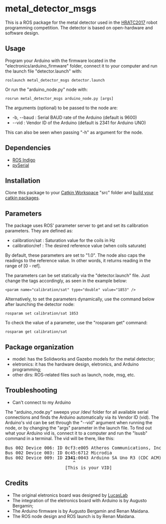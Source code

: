# metal_detector_msgs

This is a ROS package for the metal detector used in the [HRATC2017](http://inf.ufrgs.br/hratc2017/HRATC2017/Welcome.html) robot programming competition. The detector is based on open-hardware and software design.

## Usage

Program your Arduino with the firmware located in the "electronics/arduino_firmware" folder, connect it to your computer and run the launch file "detector.launch" with:

```
roslaunch metal_detector_msgs detector.launch
```

Or run the "arduino_node.py" node with:

```
rosrun metal_detector_msgs arduino_node.py [args]
```

The arguments (optional) to be passed to the node are:
* -b, --baud : Serial BAUD rate of the Arduino (default is 9600)
* --vid 	 : Vendor ID of the Arduino (default is 2341 for Arduino UNO)

This can also be seen when passing "-h" as argument for the node.

## Dependencies
* [ROS Indigo](http://wiki.ros.org/indigo)
* [pySerial](http://pyserial.readthedocs.io/en/latest/pyserial.html)

## Installation

Clone this package to your [Catkin Workspace](http://wiki.ros.org/catkin/Tutorials/create_a_workspace) "src" folder and [build your catkin packages](http://wiki.ros.org/catkin/Tutorials/using_a_workspace).

## Parameters

The package uses ROS' parameter server to get and set its calibration parameters. They are defined as:

* calibration/sat : Saturation value for the coils in Hz
* calibration/ref : The desired reference value (when coils saturate)

By default, these parameters are set to "1.0".
The node also caps the readings to the reference value. In other words, it returns reading in the range of [0 - ref].

The parameters can be set statically via the "detector.launch" file. Just change the <param> tags accordingly, as seen in the example below:

```
<param name="calibration/sat" type="double" value="1853" /> 
```

Alternatively, to set the parameters dynamically, use the command below after launching the detector node:

```
rosparam set calibration/sat 1853
```

To check the value of a parameter, use the "rosparam get" command:
```
rosparam get calibration/sat
```

## Package organization

- model: has the Solidworks and Gazebo models for the metal detector;
- eletronics: it has the hardware design, eletronics, and Arduino programming;
- other dirs: ROS-related files such as launch, node, msg, etc.

## Troubleshooting

* Can't connect to my Arduino

The "arduino_node.py" sweeps your /dev/ folder for all available serial connections and finds the Arduino automatically via its Vendor ID (vid). The Arduino's vid can be set through the "--vid" argument when running the node, or by changing the "args" parameter in the launch file. To find out what your Arduino vid is, connect it to a computer and run the "lsusb" command in a terminal. The vid will be there, like this:

<pre>
Bus 002 Device 006: ID 0cf3:e005 Atheros Communications, Inc. 
Bus 002 Device 003: ID 0c45:6712 Microdia 
Bus 002 Device 009: ID <b>2341</b>:0043 Arduino SA Uno R3 (CDC ACM)
                          ^
                       [This is your VID]   
</pre>

## Credits

- The original eletronics board was designed by [LucasLab](https://translate.google.com/translate?sl=auto&tl=en&js=y&prev=_t&hl=pt-BR&ie=UTF-8&u=http%3A%2F%2Fwww.lucaslab.grandhost.pl%2Flucaslab%2Fwykrywacz_PI.htm&edit-text=)
- The integration of the eletronics board with Arduino is by Augusto Bergamin;
- The Arduino firmware is by Augusto Bergamin and Renan Maidana.
- The ROS node design and ROS launch is by Renan Maidana.